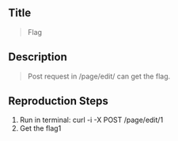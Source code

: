 
## Title
> Flag

## Description
> Post request in /page/edit/<id> can get the flag.

## Reproduction Steps
1. Run in terminal: curl -i -X POST /page/edit/1
2. Get the flag1